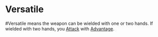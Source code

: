 # Versatile
#Versatile means the weapon can be wielded with one or two hands.
	If wielded with two hands, you [Attack](../../../../../Game%20Procedures/Attack.md) with [Advantage](../../../../../Game%20Procedures/Dice%20Rolls/Advantage.md).